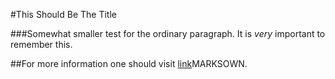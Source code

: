 #This Should Be The Title

###Somewhat smaller test for the ordinary paragraph. It is *very* important to remember this.

##For more information one should visit [link](http://www.markdown.net)MARKSOWN.